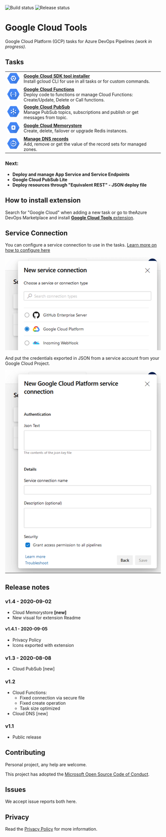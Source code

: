 ![Build status](https://dev.azure.com/nexsobr/nx-team/_apis/build/status/Tools/External/AzureDevOps.GoogleCloudTools.BaseExtension) ![Release status](https://vsrm.dev.azure.com/nexsobr/_apis/public/Release/badge/7c7f8052-bec7-4f7d-b267-22a6f7da4a37/5/5) 

# Google Cloud Tools

Google Cloud Platform (GCP) tasks for Azure DevOps Pipelines
_(work in progress)._

## Tasks

|||
|-|-|
| [![_](images/icons/sdk.png)](https://github.com/nexsolab/azure-devops-google-cloud-tools/tree/master/Tasks/GoogleCloudSdkTool) | **[Google Cloud SDK tool installer](https://github.com/nexsolab/azure-devops-google-cloud-tools/tree/master/Tasks/GoogleCloudSdkTool)**<br>Install gcloud CLI for use in all tasks or for custom commands. |
| [![_](images/icons/functions.png)](https://github.com/nexsolab/azure-devops-google-cloud-tools/tree/master/Tasks/GoogleCloudFunctions) | **[Google Cloud Functions](https://github.com/nexsolab/azure-devops-google-cloud-tools/tree/master/Tasks/GoogleCloudFunctions)**<br>Deploy code to functions or manage Cloud Functions:<br> Create/Update, Delete or Call functions. |
| [![_](images/icons/pubsub.png)](https://github.com/nexsolab/azure-devops-google-cloud-tools/tree/master/Tasks/GoogleCloudPubSub) | **[Google Cloud PubSub](https://github.com/nexsolab/azure-devops-google-cloud-tools/tree/master/Tasks/GoogleCloudPubSub)**<br>Manage PubSub topics, subscriptions and publish or get messages from topic. |
| [![_](images/icons/memorystore.png)](https://github.com/nexsolab/azure-devops-google-cloud-tools/tree/master/Tasks/GoogleCloudMemorystore) | **[Google Cloud Memorystore](https://github.com/nexsolab/azure-devops-google-cloud-tools/tree/master/Tasks/GoogleCloudMemorystore)**<br>Create, delete, failover or upgrade Redis instances. |
| [![_](images/icons/dns.png)](https://github.com/nexsolab/azure-devops-google-cloud-tools/tree/master/Tasks/GoogleCloudDNS) | **[Manage DNS records](https://github.com/nexsolab/azure-devops-google-cloud-tools/tree/master/Tasks/GoogleCloudDNS)**<br>Add, remove or get the value of the record sets for managed zones. |

### Next:
- **Deploy and manage App Service and Service Endpoints**
- **Google Cloud PubSub Lite**
- **Deploy resources through "Equivalent REST" - JSON deploy file**

## How to install extension
Search for "Google Cloud" when adding a new task or go to theAzure DevOps Marketplace and install [**Google Cloud Tools** extension](https://marketplace.visualstudio.com/items?itemName=nexso.azure-devops-google-cloud-tools).

## Service Connection

You can configure a service connection to use in the tasks.
[Learn more on how to configure here](SERVICECONN.md)

![](images/scmenu.png)

And put the credentials exported in JSON from a service account from your Google Cloud Project.

![](images/sc.png)

## Release notes

### v1.4 - 2020-09-02

- Cloud Memorystore **[new]**
- New visual for extension Readme

#### v1.4.1 - 2020-09-05

- Privacy Policy
- Icons exported with extension

### v1.3 - 2020-08-08

- Cloud PubSub [new]

### v1.2

- Cloud Functions:
  - Fixed connection via secure file
  - Fixed create operation
  - Task size optimized
- Cloud DNS [new]

### v1.1

- Public release

## Contributing

Personal project, any help are welcome.

This project has adopted the [Microsoft Open Source Code of Conduct](https://opensource.microsoft.com/codeofconduct/).

## Issues

We accept issue reports both here.

## Privacy

Read the [Privacy Policy](https://github.com/nexsolab/azure-devops-google-cloud-tools/blob/master/privacy-policy.md) for more information.
